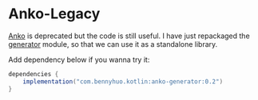 # Anko-Legacy

[Anko](https://github.com/Kotlin/anko) is deprecated but the code is still useful. I have just repackaged the [generator](https://github.com/Kotlin/anko/tree/master/anko/library/generator) module, so that we can use it as a standalone library.

Add dependency below if you wanna try it:

```gradle
dependencies {
    implementation("com.bennyhuo.kotlin:anko-generator:0.2")
}
```